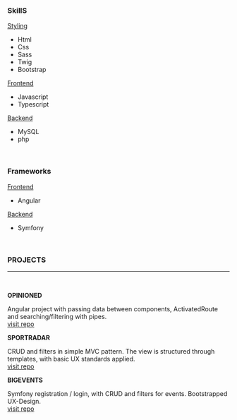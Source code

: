 
### SkillS
<u>Styling</u>
* Html
* Css
* Sass
* Twig
* Bootstrap

<u>Frontend</u>
* Javascript
* Typescript

<u>Backend</u>
* MySQL
* php

<br>

### Frameworks
<u>Frontend</u>
* Angular

<u>Backend</u>
* Symfony

<br>

### PROJECTS
***
<br />

**OPINIONED**

Angular project with passing data between components, ActivatedRoute and searching/filtering with pipes.   <br />
[visit repo](https://github.com/ivan-siljic/opinioned.git)
<br />

**SPORTRADAR**

CRUD and filters in simple MVC pattern. The view is structured through templates, with basic UX standards applied.   <br />
[visit repo](https://github.com/ivan-siljic/sportradar_coding_session.git)
<br />

**BIGEVENTS**

Symfony registration / login, with CRUD and filters for events. Bootstrapped UX-Design.   <br />
[visit repo](https://github.com/ivan-siljic/bigevents.git)


